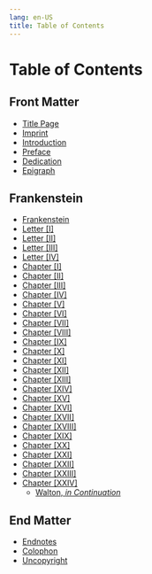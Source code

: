 ```yaml
---
lang: en-US
title: Table of Contents
---
```

# Table of Contents

## Front Matter 
* [Title Page](text/titlepage.md)
* [Imprint](text/imprint.md)
* [Introduction](text/introduction.md)
* [Preface](text/preface.md)
* [Dedication](text/dedication.md)
* [Epigraph](text/epigraph.md)

## Frankenstein
* [Frankenstein](text/halftitlepage.md)
* [Letter [I]](text/letter-1.md)
* [Letter [II]](text/letter-2.md)
* [Letter [III]](text/letter-3.md)
* [Letter [IV]](text/letter-4.md)
* [Chapter [I]](text/chapter-1.md)
* [Chapter [II]](text/chapter-2.md)
* [Chapter [III]](text/chapter-3.md)
* [Chapter [IV]](text/chapter-4.md)
* [Chapter [V]](text/chapter-5.md)
* [Chapter [VI]](text/chapter-6.md)
* [Chapter [VII]](text/chapter-7.md)
* [Chapter [VIII]](text/chapter-8.md)
* [Chapter [IX]](text/chapter-9.md)
* [Chapter [X]](text/chapter-10.md)
* [Chapter [XI]](text/chapter-11.md)
* [Chapter [XII]](text/chapter-12.md)
* [Chapter [XIII]](text/chapter-13.md)
* [Chapter [XIV]](text/chapter-14.md)
* [Chapter [XV]](text/chapter-15.md)
* [Chapter [XVI]](text/chapter-16.md)
* [Chapter [XVII]](text/chapter-17.md)
* [Chapter [XVIII]](text/chapter-18.md)
* [Chapter [XIX]](text/chapter-19.md)
* [Chapter [XX]](text/chapter-20.md)
* [Chapter [XXI]](text/chapter-21.md)
* [Chapter [XXII]](text/chapter-22.md)
* [Chapter [XXIII]](text/chapter-23.md)
* [Chapter [XXIV]](text/chapter-24.md)
    * [Walton, *in Continuation*](text/chapter-24.md#walton-in-continuation)
            
## End Matter
* [Endnotes](text/endnotes.md)
* [Colophon](text/colophon.md)
* [Uncopyright](text/uncopyright.md)
